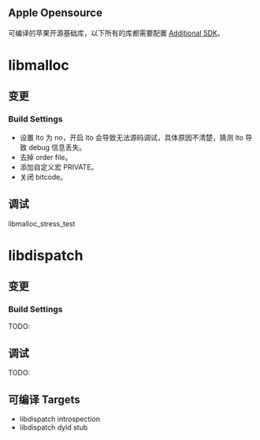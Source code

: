 Apple Opensource
------

可编译的苹果开源基础库，以下所有的库都需要配置 [Additional SDK](https://github.com/longv2go/iPhoneOS_Additional_SDK)。


# libmalloc

## 变更

### Build Settings

* 设置 lto 为 no，开启 lto 会导致无法源码调试，具体原因不清楚，猜测 lto 导致 debug 信息丢失。
* 去掉 order file。
* 添加自定义宏 PRIVATE。
* 关闭 bitcode。

## 调试

libmalloc_stress_test

# libdispatch

## 变更

### Build Settings

TODO:

## 调试

TODO:

## 可编译 Targets

* libdispatch introspection
* libdispatch dyld stub 

